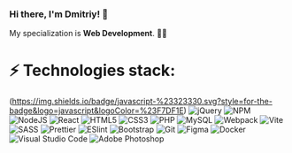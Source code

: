 ### Hi there, I'm **Dmitriy**! 👋  
My specialization is **Web Development**. 🧑‍💻  

# ⚡ **Technologies stack**:  

(https://img.shields.io/badge/javascript-%23323330.svg?style=for-the-badge&logo=javascript&logoColor=%23F7DF1E) ![jQuery](https://img.shields.io/badge/jquery%20-%230769AD.svg?&style=for-the-badge&logo=jquery&logoColor=white)
![NPM](https://img.shields.io/badge/NPM-%23CB3837.svg?style=for-the-badge&logo=npm&logoColor=white) ![NodeJS](https://img.shields.io/badge/node.js-6DA55F?style=for-the-badge&logo=node.js&logoColor=white) ![React](https://img.shields.io/badge/React-20232A?style=for-the-badge&logo=react&logoColor=61DAFB) ![HTML5](https://img.shields.io/badge/html5-%23E34F26.svg?style=for-the-badge&logo=html5&logoColor=white) ![CSS3](https://img.shields.io/badge/css3-%231572B6.svg?style=for-the-badge&logo=css3&logoColor=white) ![PHP](https://img.shields.io/badge/php-444341?style=for-the-badge&logo=php) ![MySQL](https://img.shields.io/badge/mysql-%2300f.svg?style=for-the-badge&logo=mysql&logoColor=white) ![Webpack](https://img.shields.io/badge/webpack-black?style=for-the-badge&logo=webpack) ![Vite](https://img.shields.io/badge/vite-2b2b2b?style=for-the-badge&logo=vite) ![SASS](https://img.shields.io/badge/SASS-hotpink.svg?style=for-the-badge&logo=SASS&logoColor=white) ![Prettier](https://img.shields.io/badge/prettier-1a2b34?style=for-the-badge&logo=prettier) ![ESlint](https://img.shields.io/badge/ESlint-241C15?style=for-the-badge&logo=ESlint) ![Bootstrap](https://img.shields.io/badge/bootstrap-white?style=for-the-badge&logo=bootstrap) ![Git](https://img.shields.io/badge/git-241C15?style=for-the-badge&logo=git)
![Figma](https://img.shields.io/badge/figma%20-%23F24E1E.svg?&style=for-the-badge&logo=figma&logoColor=white) ![Docker](https://img.shields.io/badge/docker-blue?style=for-the-badge&logo=docker&logoColor=white) ![Visual Studio Code](https://img.shields.io/badge/Visual%20Studio%20Code-0078d7.svg?style=for-the-badge&logo=visual-studio-code&logoColor=white) ![Adobe Photoshop](https://img.shields.io/badge/adobe%20photoshop%20-%2331A8FF.svg?&style=for-the-badge&logo=adobe%20photoshop&logoColor=white)